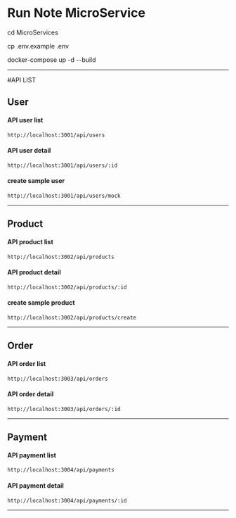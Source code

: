 # Run Note MicroService
cd MicroServices

cp .env.example .env

docker-compose up -d --build

---
#API LIST
## User

#### API user list
```
http://localhost:3001/api/users
```

#### API user detail
```
http://localhost:3001/api/users/:id
```

#### create sample user
```
http://localhost:3001/api/users/mock
```

---
## Product

#### API product list
```
http://localhost:3002/api/products
```

#### API product detail
```
http://localhost:3002/api/products/:id
```

#### create sample product
```
http://localhost:3002/api/products/create
```

---
## Order

#### API order list
```
http://localhost:3003/api/orders
```

#### API order detail
```
http://localhost:3003/api/orders/:id
```

---
## Payment

#### API payment list
```
http://localhost:3004/api/payments
```

#### API payment detail
```
http://localhost:3004/api/payments/:id
```

---